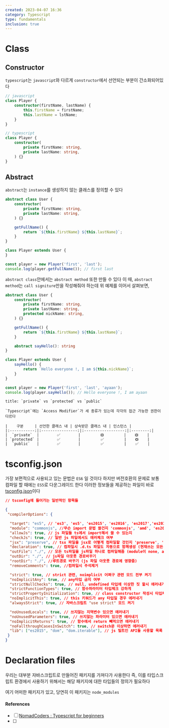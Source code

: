 ```yaml
---
created: 2023-04-07 16:36
category: Typescript
type: fundamentals
inclusion: true
---
```


# Class
## Constructor
`typescript`는 `javascript`와 다르게 `constructor`에서 선언되는 부분이 간소화되어있다

```ts
// javascript
class Player {
	constructor(firstName, lastName) {
		this.firstName = firstName;
		this.lastName = lstName;
	}
}

// typescript
class Player {
	constructor(
		private firstName: string,
		private lastName: string,
	) {}
}
```

## Abstract
`abstract`는 `instance`를 생성하지 않는 클래스를 정의할 수 있다

```ts
abstract class User {
	constructor(
		private firstName: string,
		private lastName: string,
	) {}

	getFullName() {
		return `${this.firstName} ${this.lastName}`;
	}
}

class Player extends User {
}

const player = new Player('first', 'last');
console.log(player.getFullName()); // first last
```

`abstract class`안에서는 `abstract method` 또한 만들 수 있다
이 때, `abstract method`는 `call signiture`만을 작성해줘야 하는데 위 예제를 이어서 살펴보면,

```ts
abstract class User {
	constructor(
		private firstName: string,
		private lastName: string,
		protected nickName: string,
	) {}

	getFullName() {
		return `${this.firstName} ${this.lastName}`;
	}

	abstract sayHello(): string
}

class Player extends User {
	sayHello() {
		return `Hello everyone !, I am ${this.nickName}`;
	}
}

const player = new Player('first', 'last', 'ayaan');
console.log(player.sayHello()); // Hello everyone !, I am ayaan
```

````ad-attention
title: `private` vs `protected` vs `public`

`Typescript`에는 `Access Modifier`가 세 종류가 있는데 각각의 접근 가능한 권한이 다르다

|    구분     | 선언한 클래스 내 | 상속받은 클래스 내 | 인스턴스 |
|:-----------:|:----------------:|:------------------:|:--------:|
|  `private`  |        ✅        |         ❎         |    ❎    |
| `protected` |        ✅        |         ✅         |    ❎    |
|  `public`   |        ✅        |         ✅         |    ✅    |

````

# tsconfig.json
가장 보편적으로 사용되고 있는 문법은 `ES6` 일 것이다
하지만 버전호환의 문제로 보통 컴파일 할 때에는 `ES5`로 다운그레이드 한다
이러한 정보들을 제공하는 파일이 바로 [tsconfig.json](https://www.typescriptlang.org/ko/docs/handbook/tsconfig-json.html)이다

```json
// tsconfig에 들어가는 일반적인 항목들

{
 "compilerOptions": {

  "target": "es5", // 'es3', 'es5', 'es2015', 'es2016', 'es2017','es2018', 'esnext' 가능
  "module": "commonjs", //무슨 import 문법 쓸건지 'commonjs', 'amd', 'es2015', 'esnext'
  "allowJs": true, // js 파일들 ts에서 import해서 쓸 수 있는지 
  "checkJs": true, // 일반 js 파일에서도 에러체크 여부 
  "jsx": "preserve", // tsx 파일을 jsx로 어떻게 컴파일할 것인지 'preserve', 'react-native', 'react'
  "declaration": true, // 컴파일시 .d.ts 파일도 자동으로 함께생성 (현재쓰는 모든 타입이 정의된 파일)
  "outFile": "./", // 모든 ts파일을 js파일 하나로 컴파일해줌 (module이 none, amd, system일 때만 가능)
  "outDir": "./", // js파일 아웃풋 경로바꾸기
  "rootDir": "./", //루트경로 바꾸기 (js 파일 아웃풋 경로에 영향줌)
  "removeComments": true, //컴파일시 주석제거 

  "strict": true, // strict 관련, noimplicit 어쩌구 관련 모드 전부 켜기
  "noImplicitAny": true, // any타입 금지 여부
  "strictNullChecks": true, // null, undefined 타입에 이상한 짓 할시 에러내기 
  "strictFunctionTypes": true, // 함수파라미터 타입체크 강하게 
  "strictPropertyInitialization": true, // class constructor 작성시 타입체크 강하게
  "noImplicitThis": true, // this 키워드가 any 타입일 경우 에러내기
  "alwaysStrict": true, // 자바스크립트 "use strict" 모드 켜기

  "noUnusedLocals": true, // 쓰지않는 지역변수 있으면 에러내기
  "noUnusedParameters": true, // 쓰지않는 파라미터 있으면 에러내기
  "noImplicitReturns": true, // 함수에서 return 빼먹으면 에러내기 
  "noFallthroughCasesInSwitch": true, // switch문 이상하면 에러내기
  "lib": ["es2015", "dom", "dom.iterable"], // js 빌트인 API들 사용할 목록
 }
}
```

# Declaration files
우리는 대부분 자바스크립트로 만들어진 패키지를 가져다가 사용한다
즉, 이를 타입스크립트 환경에서 사용하기 위해서는 해당 패키지에 대한 타입들의 정의가 필요하다

여기 어떠한 패키지가 있고, 당연히 이 패키지는 `node_modules`



#### References
- [ ] [NomadCoders : Typescript for beginners](https://nomadcoders.co/typescript-for-beginners/)
- [ ]